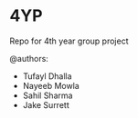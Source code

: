 # 4YP
Repo for 4th year group project

@authors:
  * Tufayl Dhalla
  * Nayeeb Mowla
  * Sahil Sharma
  * Jake Surrett
